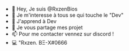 - 👋 Hey, Je suis @RxzenBios
- 👀 Je m'interesse à tous se qui touche le "Dev"
- 🌱 J'apprend à Dev
- 💞️ Je vous partage mes projet
- 📫 Pour me contacter vennez sur discord !
- 💻 "Rxzen. BΞ-X#0666
